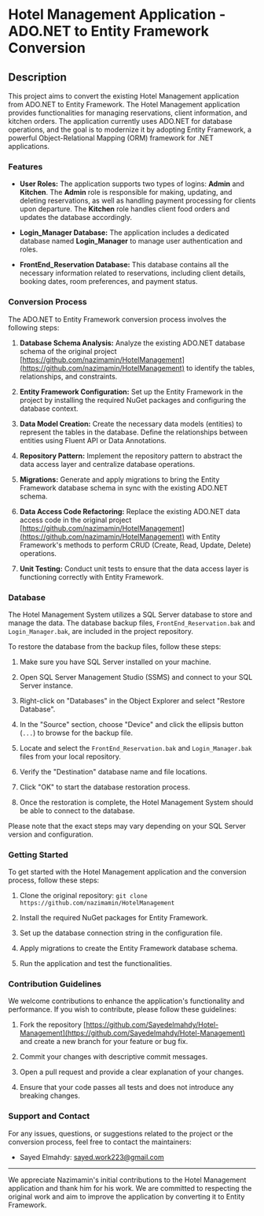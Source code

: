 # Hotel Management Application - ADO.NET to Entity Framework Conversion


## Description

This project aims to convert the existing Hotel Management application from ADO.NET to Entity Framework. The Hotel Management application provides functionalities for managing reservations, client information, and kitchen orders. The application currently uses ADO.NET for database operations, and the goal is to modernize it by adopting Entity Framework, a powerful Object-Relational Mapping (ORM) framework for .NET applications.

### Features

- **User Roles:** The application supports two types of logins: **Admin** and **Kitchen**. The **Admin** role is responsible for making, updating, and deleting reservations, as well as handling payment processing for clients upon departure. The **Kitchen** role handles client food orders and updates the database accordingly.

- **Login_Manager Database:** The application includes a dedicated database named **Login_Manager** to manage user authentication and roles.

- **FrontEnd_Reservation Database:** This database contains all the necessary information related to reservations, including client details, booking dates, room preferences, and payment status.

### Conversion Process

The ADO.NET to Entity Framework conversion process involves the following steps:

1. **Database Schema Analysis:** Analyze the existing ADO.NET database schema of the original project [https://github.com/nazimamin/HotelManagement](https://github.com/nazimamin/HotelManagement) to identify the tables, relationships, and constraints.

2. **Entity Framework Configuration:** Set up the Entity Framework in the project by installing the required NuGet packages and configuring the database context.

3. **Data Model Creation:** Create the necessary data models (entities) to represent the tables in the database. Define the relationships between entities using Fluent API or Data Annotations.

4. **Repository Pattern:** Implement the repository pattern to abstract the data access layer and centralize database operations.

5. **Migrations:** Generate and apply migrations to bring the Entity Framework database schema in sync with the existing ADO.NET schema.

6. **Data Access Code Refactoring:** Replace the existing ADO.NET data access code in the original project [https://github.com/nazimamin/HotelManagement](https://github.com/nazimamin/HotelManagement) with Entity Framework's methods to perform CRUD (Create, Read, Update, Delete) operations.

7. **Unit Testing:** Conduct unit tests to ensure that the data access layer is functioning correctly with Entity Framework.


### Database

The Hotel Management System utilizes a SQL Server database to store and manage the data. The database backup files, `FrontEnd_Reservation.bak` and `Login_Manager.bak`, are included in the project repository.

To restore the database from the backup files, follow these steps:

1. Make sure you have SQL Server installed on your machine.

2. Open SQL Server Management Studio (SSMS) and connect to your SQL Server instance.

3. Right-click on "Databases" in the Object Explorer and select "Restore Database".

4. In the "Source" section, choose "Device" and click the ellipsis button (`...`) to browse for the backup file.

5. Locate and select the `FrontEnd_Reservation.bak` and `Login_Manager.bak` files from your local repository.

6. Verify the "Destination" database name and file locations.

7. Click "OK" to start the database restoration process.

8. Once the restoration is complete, the Hotel Management System should be able to connect to the database.

Please note that the exact steps may vary depending on your SQL Server version and configuration.


### Getting Started

To get started with the Hotel Management application and the conversion process, follow these steps:

1. Clone the original repository: `git clone https://github.com/nazimamin/HotelManagement`

2. Install the required NuGet packages for Entity Framework.

3. Set up the database connection string in the configuration file.

4. Apply migrations to create the Entity Framework database schema.

5. Run the application and test the functionalities.

### Contribution Guidelines

We welcome contributions to enhance the application's functionality and performance. If you wish to contribute, please follow these guidelines:

1. Fork the repository [https://github.com/Sayedelmahdy/Hotel-Management](https://github.com/Sayedelmahdy/Hotel-Management) and create a new branch for your feature or bug fix.

2. Commit your changes with descriptive commit messages.

3. Open a pull request and provide a clear explanation of your changes.

4. Ensure that your code passes all tests and does not introduce any breaking changes.

### Support and Contact

For any issues, questions, or suggestions related to the project or the conversion process, feel free to contact the maintainers:

- Sayed Elmahdy: sayed.work223@gmail.com

---

We appreciate Nazimamin's initial contributions to the Hotel Management application and thank him for his work. We are committed to respecting the original work and aim to improve the application by converting it to Entity Framework.
